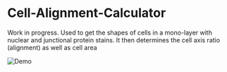 # Cell-Alignment-Calculator
Work in progress. Used to get the shapes of cells in a mono-layer with nuclear and junctional protein stains. It then determines the cell axis ratio (alignment) as well as cell area

![Demo](https://user-images.githubusercontent.com/68864205/127901380-0de2001e-7d02-445b-aea8-9721bfa04fb7.png)
